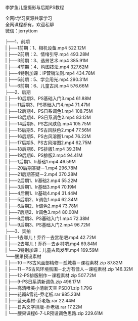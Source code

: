 李梦鱼儿童摄影与后期PS教程

全网it学习资源共享学习<br>全网课程都有，欢迎私聊<br>微信：jerryttom<br>

├──1、前期<br> | ├──1前期：1、相机设备.mp4 522.12M<br> | ├──2前期：2、情绪引导.mp4 493.28M<br> | ├──3前期：3、选景艺术.mp4 385.91M<br> | ├──4前期：4、构图技法.mp4 327.62M<br> | ├──4特别加课：IP营销法则.mp4 434.78M<br> | ├──5前期：5、学会用光.mp4 290.31M<br> | └──6前期：6、儿童古风.mp4 576.66M<br> ├──2、后期<br> | ├──10后期3、PS基础入门3.mp4 61.88M<br> | ├──11后期3、PS基础入门4.mp4 71.47M<br> | ├──12后期4、PS日系调色1.mp4 108.75M<br> | ├──13后期4、PS日系调色2.mp4 83.12M<br> | ├──14后期5、PS古风肤色.mp4 105.75M<br> | ├──15后期5、PS古风肤色2.mp4 77.56M<br> | ├──16后期5、PS古风溶图1.mp4 76.22M<br> | ├──17后期5、PS古风溶图2.mp4 62.75M<br> | ├──18后期6、PS排版1.mp4 39.31M<br> | ├──19后期6、PS排版2.mp4 94.41M<br> | ├──1后期1、lr基础1.mp4 46.59M<br> | ├──20后期答疑－1.mp4 296.78M<br> | ├──21后期答疑－2.mp4 370.28M<br> | ├──2后期1、lr基础2.mp4 55.22M<br> | ├──3后期1、lr基础3.mp4 70.19M<br> | ├──4后期1、lr基础4.mp4 31.44M<br> | ├──5后期2、lr调色1.mp4 62.34M<br> | ├──6后期2、lr调色2.mp4 73.78M<br> | ├──7后期2、lr调色3.mp4 80.00M<br> | ├──8后期3、PS基础入门1.mp4 72.38M<br> | └──9后期3、PS基础入门2.mp4 96.72M<br> ├──3、实拍<br> | ├──1去哪儿！乔乔－去赏花吧.mp4 42.72M<br> | ├──2去哪儿！乔乔－去乡村吧.mp4 69.84M<br> | └──3特别加课：儿童古风发型.mp4 169.59M<br> └──腰果预设素材<br> | ├──10－PS古风面部精修－孤城暮－课程素材.zip 87.82M<br> | ├──11－PS古风环境氛围－北方有佳人－课程素材.zip 146.32M<br> | ├──12-PS排版制作－课程素材.zip 507.72M<br> | ├──9-PS日系清新调色.zip 496.17M<br> | ├──高清唯美小清新天空 PSD01.zip 1.79G<br> | ├──花瓣&amp;雪花-乔老板.rar 985.23M<br> | ├──蓝天素材-乔老板.rar 22.44M<br> | ├──日系文字排版-乔老板.rar 17.22M<br> | └──腰果课程6-7-LR预设调色思路.zip 229.61M